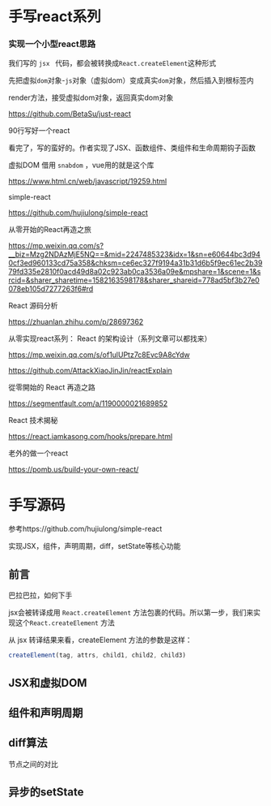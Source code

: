 # 手写react系列





### 实现一个小型react思路

我们写的 `jsx ` 代码，都会被转换成`React.createElement`这种形式

先把虚拟`dom`对象-`js`对象（虚拟dom）变成真实`dom`对象，然后插入到根标签内

render方法，接受虚拟dom对象，返回真实dom对象



https://github.com/BetaSu/just-react



90行写好一个react

看完了，写的蛮好的。作者实现了JSX、函数组件、类组件和生命周期钩子函数

虚拟DOM 借用 `snabdom` ，vue用的就是这个库

https://www.html.cn/web/javascript/19259.html



simple-react

https://github.com/hujiulong/simple-react





从零开始的React再造之旅

https://mp.weixin.qq.com/s?__biz=Mzg2NDAzMjE5NQ==&mid=2247485323&idx=1&sn=e60644bc3d940cf3ed960133cd75a358&chksm=ce6ec327f9194a31b31d6b5f9ec61ec2b3979fd335e2810f0acd49d8a02c923ab0ca3536a09e&mpshare=1&scene=1&srcid=&sharer_sharetime=1582163598178&sharer_shareid=778ad5bf3b27e0078eb105d7277263f6#rd



React 源码分析

https://zhuanlan.zhihu.com/p/28697362



从零实现react系列： React 的架构设计（系列文章可以都找来）

https://mp.weixin.qq.com/s/of1ulUPtz7c8Evc9A8cYdw





https://github.com/AttackXiaoJinJin/reactExplain





從零開始的 React 再造之路

https://segmentfault.com/a/1190000021689852





React 技术揭秘

https://react.iamkasong.com/hooks/prepare.html



老外的做一个react

https://pomb.us/build-your-own-react/



# 手写源码



参考https://github.com/hujiulong/simple-react

实现JSX，组件，声明周期，diff，setState等核心功能

## 前言

巴拉巴拉，如何下手

jsx会被转译成用 `React.createElement` 方法包裹的代码。所以第一步，我们来实现这个`React.createElement` 方法

从 jsx 转译结果来看，createElement 方法的参数是这样：

```javascript
createElement(tag, attrs, child1, child2, child3)
```



## JSX和虚拟DOM





## 组件和声明周期



## diff算法



节点之间的对比



## 异步的setState




